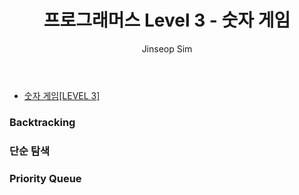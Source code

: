 ﻿---
layout: post
title: "프로그래머스 Level 3 - 숫자 게임"
categories: Programmers
tags: [cpp]
author:
  - Jinseop Sim
---
- [숫자 게임[LEVEL 3]](https://school.programmers.co.kr/learn/courses/30/lessons/12987)  

### Backtracking

### 단순 탐색

### Priority Queue
